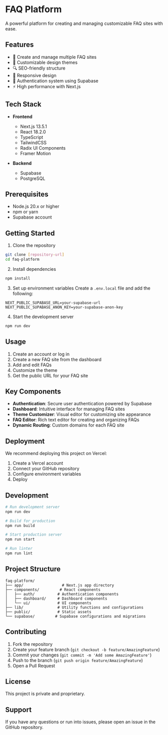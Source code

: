 # FAQ Platform

A powerful platform for creating and managing customizable FAQ sites with ease.

## Features

- 📝 Create and manage multiple FAQ sites
- 🎨 Customizable design themes
- 🔍 SEO-friendly structure
- 📱 Responsive design
- 🔐 Authentication system using Supabase
- ⚡ High performance with Next.js

## Tech Stack

- **Frontend**

  - Next.js 13.5.1
  - React 18.2.0
  - TypeScript
  - TailwindCSS
  - Radix UI Components
  - Framer Motion

- **Backend**
  - Supabase
  - PostgreSQL

## Prerequisites

- Node.js 20.x or higher
- npm or yarn
- Supabase account

## Getting Started

1. Clone the repository

```bash
git clone [repository-url]
cd faq-platform
```

2. Install dependencies

```bash
npm install
```

3. Set up environment variables
   Create a `.env.local` file and add the following:

```
NEXT_PUBLIC_SUPABASE_URL=your-supabase-url
NEXT_PUBLIC_SUPABASE_ANON_KEY=your-supabase-anon-key
```

4. Start the development server

```bash
npm run dev
```

## Usage

1. Create an account or log in
2. Create a new FAQ site from the dashboard
3. Add and edit FAQs
4. Customize the theme
5. Get the public URL for your FAQ site

## Key Components

- **Authentication**: Secure user authentication powered by Supabase
- **Dashboard**: Intuitive interface for managing FAQ sites
- **Theme Customizer**: Visual editor for customizing site appearance
- **FAQ Editor**: Rich text editor for creating and organizing FAQs
- **Dynamic Routing**: Custom domains for each FAQ site

## Deployment

We recommend deploying this project on Vercel:

1. Create a Vercel account
2. Connect your GitHub repository
3. Configure environment variables
4. Deploy

## Development

```bash
# Run development server
npm run dev

# Build for production
npm run build

# Start production server
npm run start

# Run linter
npm run lint
```

## Project Structure

```
faq-platform/
├── app/                 # Next.js app directory
├── components/         # React components
│   ├── auth/          # Authentication components
│   ├── dashboard/     # Dashboard components
│   └── ui/            # UI components
├── lib/               # Utility functions and configurations
├── public/            # Static assets
└── supabase/         # Supabase configurations and migrations
```

## Contributing

1. Fork the repository
2. Create your feature branch (`git checkout -b feature/AmazingFeature`)
3. Commit your changes (`git commit -m 'Add some AmazingFeature'`)
4. Push to the branch (`git push origin feature/AmazingFeature`)
5. Open a Pull Request

## License

This project is private and proprietary.

## Support

If you have any questions or run into issues, please open an issue in the GitHub repository.
